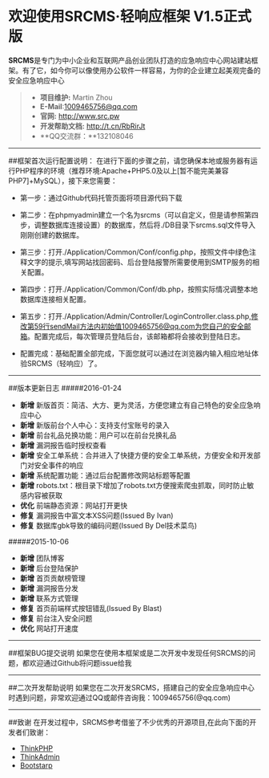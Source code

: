 # 欢迎使用SRCMS·轻响应框架 V1.5正式版
**SRCMS**是专门为中小企业和互联网产品创业团队打造的应急响应中心网站建站框架。有了它，如今你可以像使用办公软件一样容易，为你的企业建立起美观完备的安全应急响应中心
> * **项目维护:** Martin Zhou
> * **E-Mail**:1009465756@qq.com
> * **官网:** http://www.src.pw
> * **开发帮助文档:** http://t.cn/RbRirJt
> * **QQ交流群：**132108046

---
##框架首次运行配置说明：
在进行下面的步骤之前，请您确保本地或服务器有运行PHP程序的环境（推荐环境:Apache+PHP5.0及以上[暂不能完美兼容PHP7]+MySQL），接下来您需要：

* 第一步：通过Github代码托管页面将项目源代码下载

* 第二步：在phpmyadmin建立一个名为srcms（可以自定义，但是请参照第四步，调整数据库连接设置）的数据库，然后将./DB目录下srcms.sql文件导入刚刚创建的数据库。

* 第三步：打开./Application/Common/Conf/config.php，按照文件中绿色注释文字的提示,填写网站找回密码、后台登陆报警所需要使用到SMTP服务的相关配置。

* 第四步：打开./Application/Common/Conf/db.php，按照实际情况调整本地数据库连接相关配置。

* 第五步：打开./Application/Admin/Controller/LoginController.class.php,修改第59行sendMail方法内初始值1009465756@qq.com为您自己的安全邮箱。配置完成后，每次管理员登陆后台，该邮箱都将会接收到登陆日志。

* 配置完成：基础配置全部完成，下面您就可以通过在浏览器内输入相应地址体验SRCMS（轻响应）了。

---
##版本更新日志
#####2016-01-24
* **新增** 新版首页：简洁、大方、更为灵活，方便您建立有自己特色的安全应急响应中心
* **新增** 新版前台个人中心：支持支付宝账号的录入
* **新增** 前台礼品兑换功能：用户可以在前台兑换礼品
* **新增** 漏洞报告临时授权查看
* **新增** 安全工单系统：合并进入了快捷方便的安全工单系统，方便安全和开发部门对安全事件的响应
* **新增** 系统配置功能：通过后台配置修改网站标题等配置
* **新增** robots.txt：根目录下增加了robots.txt方便搜索爬虫抓取，同时防止敏感内容被获取
* **优化** 前端静态资源：网站打开更快
* **修复** 漏洞报告中富文本XSS问题(Issued By Ivan)
* **修复** 数据库gbk导致的编码问题(Issued By Del技术菜鸟)

#####2015-10-06
* **新增** 团队博客
* **新增** 后台登陆保护
* **新增** 首页贡献榜管理
* **新增** 漏洞报告分发
* **新增** 联系方式管理
* **修复** 首页前端样式按钮错乱(Issued By Blast)
* **修复** 前台注入安全问题
* **优化** 网站打开速度

---
##框架BUG提交说明
如果您在使用本框架或是二次开发中发现任何SRCMS的问题，都欢迎通过Github将问题issue给我

---
##二次开发帮助说明
如果您在二次开发SRCMS，搭建自己的安全应急响应中心时遇到问题，非常欢迎通过QQ或邮件咨询我：1009465756(@qq.com)

---
##致谢
在开发过程中，SRCMS参考借鉴了不少优秀的开源项目,在此向下面的开发者们致谢：

* [ThinkPHP](http://www.thinkphp.cn/)
* [ThinkAdmin](http://www.thinkphp.cn/code/1342.html) 
* [Bootstarp](http://www.bootcss.com/)

